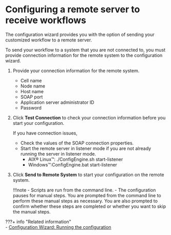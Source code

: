 # Configuring a remote server to receive workflows

The configuration wizard provides you with the option of sending your customized workflow to a remote server.

To send your workflow to a system that you are not connected to, you must provide connection information for the remote system to the configuration wizard.

1.  Provide your connection information for the remote system.

    -   Cell name
    -   Node name
    -   Host name
    -   SOAP port
    -   Application server administrator ID
    -   Password

2.  Click **Test Connection** to check your connection information before you start your configuration.

    If you have connection issues,

    -   Check the values of the SOAP connection properties.
    -   Start the remote server in listener mode if you are not already running the server in listener mode.
        -   AIX® Linux™: ./ConfigEngine.sh start-listener
        -   Windows™:ConfigEngine.bat start-listener

3.  Click **Send to Remote System** to start your configuration on the remote system.

    !!!note
        -   Scripts are run from the command line.
        -   The configuration pauses for manual steps. You are prompted from the command line to perform these manual steps as necessary. You are also prompted to confirm whether these steps are completed or whether you want to skip the manual steps.

???+ info "Related information"  
    -   [Configuration Wizard: Running the configuration](../../../portal_admin_tools/cfg_wizard/usage/cw_workflow_opt.md)

